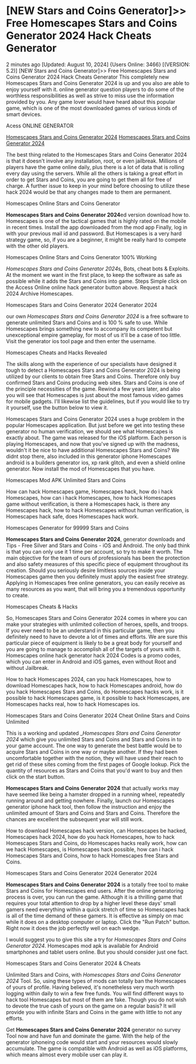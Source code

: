 # [NEW Stars and Coins Generator]>> Free Homescapes Stars and Coins Generator 2024 Hack Cheats Generator

2 minutes ago [Updated: August 10, 2024] {Users Online: 3466} [(VERSION: 5.2)] [NEW Stars and Coins Generator]>> Free Homescapes Stars and Coins Generator 2024 Hack Cheats Generator  This completely new Homescapes Stars and Coins Generator 2024 is up and you also are able to enjoy yourself with it. online generator question players to do some of the worthless responsibilities as well as strive to miss use the information provided by you. Any game lover would have heard about this popular game, which is one of the most downloaded games of various kinds of smart devices.

Acess ONLINE GENERATOR

[Homescapes Stars and Coins Generator 2024](http://tnpps.xyz/g8iasio)
[Homescapes Stars and Coins Generator 2024](http://tnpps.xyz/g8iasio)

The best thing related to the Homescapes Stars and Coins Generator 2024 is that it doesn't involve any installation, root, or even jailbreak. Millions of players have the game online daily, plus there is a lot of data that is rolling every day using the servers. While all the others is taking a great effort in order to get Stars and Coins, you are going to get them all for free of charge. A further issue to keep in your mind before choosing to utilize these hack 2024 would be that any changes made to them are permanent. 

Homescapes Online Stars and Coins Generator

**Homescapes Stars and Coins Generator 2024**ed version download how to. Homescapes is one of the tactical games that is highly rated on the mobile in recent times. Install the app downloaded from the mod app Finally, log in with your previous mail id and password. But Homescapes is a very hard strategy game, so, if you are a beginner, it might be really hard to compete with the other old players.

Homescapes Online Stars and Coins Generator 100% Working

*Homescapes Stars and Coins Generator 2024*s, Bots, cheat bots & Exploits. At the moment we want in the first place, to keep the software as safe as possible while it adds the Stars and Coins into game. Steps Simple click on the Access Online online hack generator button above. Request a hack 2024 Archive Homescapes.

Homescapes Stars and Coins Generator 2024 Generator 2024

our own *Homescapes Stars and Coins Generator 2024* is a free software to generate unlimited Stars and Coins and is 100 % safe to use. While Homescapes brings something new to accompany its competent but unexceptional empire gameplay, for most of us it'll be a case of too little. Visit the generator ios tool page and then enter the username. 

Homescapes Cheats and Hacks Revealed

The skills along with the experience of our specialists have designed it tough to detect a Homescapes Stars and Coins Generator 2024 is being utilized by our clients to obtain free Stars and Coins. Therefore only buy confirmed Stars and Coins producing web sites. Stars and Coins is one of the principle necessities of the game. Rewind a few years later, and also you will see that Homescapes is just about the most famous video games for mobile gadgets. I'll likewise list the guidelines, but if you would like to try it yourself, use the button below to view it.

Homescapes Stars and Coins Generator 2024 uses a huge problem in the popular Homescapes application. But just before we get into testing these generator no human verification, we should see what Homescapes is exactly about. The game was released for the iOS platform. Each person is playing Homescapes, and now that you've signed up with the madness, wouldn't it be nice to have additional Homescapes Stars and Coins? We didnt stop there, also included in this generator iphone Homescapes android is a builders generator ios, xp rank glitch, and even a shield online generator. Now install the mod of Homescapes that you have.

Homescapes Mod APK Unlimited Stars and Coins

How can hack Homescapes game, Homescapes hack, how do i hack Homescapes, how can i hack Homescapes, how to hack Homescapes game without verification, is there a Homescapes hack, is there any Homescapes hack, how to hack Homescapes without human verification, is Homescapes hack safe, does Homescapes hack work.

Homescapes Generator for 99999 Stars and Coins

**Homescapes Stars and Coins Generator 2024**, generator downloads and Tips - Free Silver and Stars and Coins - iOS and Android. The only bad think is that you can only use it 1 time per account, so try to make it worth. The main objective for the team of ours of professionals has been the protection and also safety measures of this specific piece of equipment throughout its creation. Should you seriously desire limitless sources inside your Homescapes game then you definitely must apply the easiest free strategy. Applying in Homescapes free online generators, you can easily receive as many resources as you want, that will bring you a tremendous opportunity to create.

Homescapes Cheats & Hacks

So, Homescapes Stars and Coins Generator 2024 comes in where you can make your strategies with unlimited collection of heroes, spells, and troops. If you ever need to be an understand in this particular game, then you definitely need to have to devote a lot of times and efforts. We are sure this particular piece of equipment is likely to be a great body for yourself and you are going to manage to accomplish all of the targets of yours with it. Homescapes online hack generator hack 2024 Codes is a promo codes, which you can enter in Android and iOS games, even without Root and without Jailbreak. 

How to hack Homescapes 2024, can you hack Homescapes, how to download Homescapes hack, how to hack Homescapes android, how do you hack Homescapes Stars and Coins, do Homescapes hacks work, is it possible to hack Homescapes game, is it possible to hack Homescapes, are Homescapes hacks real, how to hack Homescapes ios.

Homescapes Stars and Coins Generator 2024 Cheat Online Stars and Coins Unlimited

This is a working and updated _*Homescapes Stars and Coins Generator 2024* which give you unlimited Stars and Coins and Stars and Coins in to your game account. The one way to generate the best battle would be to acquire Stars and Coins in one way or maybe another. If they had been uncomfortable together with the notion, they will have used their reach to get rid of these sites coming from the first pages of Google lookup. Pick the quantity of resources as Stars and Coins that you'd want to buy and then click on the start button.

**Homescapes Stars and Coins Generator 2024** that actually works may have seemed like being a hamster dropped in a running wheel, repeatedly running around and getting nowhere. Finally, launch our Homescapes generator iphone hack tool, then follow the instruction and enjoy the unlimited amount of Stars and Coins and Stars and Coins. Therefore the chances are excellent the subsequent year will still work.

How to download Homescapes hack version, can Homescapes be hacked, Homescapes hack 2024, how do you hack Homescapes, how to hack Homescapes Stars and Coins, do Homescapes hacks really work, how can we hack Homescapes, is Homescapes hack possible, how can i hack Homescapes Stars and Coins, how to hack Homescapes free Stars and Coins.

Homescapes Stars and Coins Generator 2024 Generator 2024

**Homescapes Stars and Coins Generator 2024** is a totally free tool to make Stars and Coins for Homescapes end users. After the online generatoring process is over, you can run the game. Although it is a thrilling game that requires your total attention to drop by a higher level these days' small gamers need everything within a quick stretch of time so Homescapes hack is all of the time demand of these gamers. It is effective as simply on mac while it does on a desktop computer or laptop. Click the "Run Patch" button. Right now it does the job perfectly well on each wedge.

I would suggest you to give this site a try for *Homescapes Stars and Coins Generator 2024*. Homescapes mod apk is available for Android smartphones and tablet users online. But you should consider just one fact.

Homescapes Stars and Coins Generator 2024 & Cheats

Unlimited Stars and Coins, with *Homescapes Stars and Coins Generator 2024* Tool. So, using these types of mods can totally ban the Homescapes of yours of profile. Having believed, it's nonetheless very much worth logging within daily to win a few free funds. You will find different ways to hack tool Homescapes but most of them are fake. Though you do not wish to devote the true cash of yours on the game on a regular basis? It will provide you with infinite Stars and Coins in the game with little to not any efforts.

Get **Homescapes Stars and Coins Generator 2024** generator no survey Tool now and have fun and dominate the game. With the help of the generator iphoneing code would start and your resources would slowly accumulate. The game is compatible with Android as well as iOS platforms, which means almost every mobile user can play it.